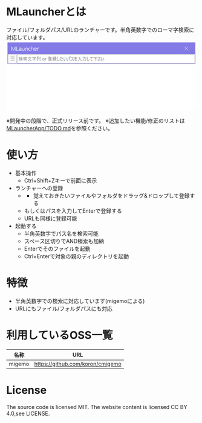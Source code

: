 # MLauncherとは
ファイル/フォルダパス/URLのランチャーです。半角英数字でのローマ字検索に対応しています。
![](Document/demo_search.gif)

※開発中の段階で、正式リリース前です。
※追加したい機能/修正のリストは[MLauncherApp/TODO.md](MLauncherApp/TODO.md)を参照ください。

# 使い方
- 基本操作
    - Ctrl+Shift+Zキーで前面に表示
- ランチャーへの登録
	- - 覚えておきたいファイルやフォルダをドラッグ&ドロップして登録する
	- もしくはパスを入力してEnterで登録する
	- URLも同様に登録可能
- 起動する
    - 半角英数字でパス名を検索可能
	- スペース区切りでAND検索も加納
	- Enterでそのファイルを起動
	- Ctrl+Enterで対象の親のディレクトリを起動

# 特徴
- 半角英数字での検索に対応しています(migemoによる)
- URLにもファイル/フォルダパスにも対応


# 利用しているOSS一覧
| 名称 | URL |
| --- | --- |
| migemo | https://github.com/koron/cmigemo |

# License
The source code is licensed MIT. The website content is licensed CC BY 4.0,see LICENSE.